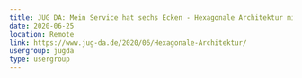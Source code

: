 ```yaml
---
title: JUG DA: Mein Service hat sechs Ecken - Hexagonale Architektur mit Spring Boot (Christoph Thelen)
date: 2020-06-25
location: Remote
link: https://www.jug-da.de/2020/06/Hexagonale-Architektur/
usergroup: jugda
type: usergroup
---
```

